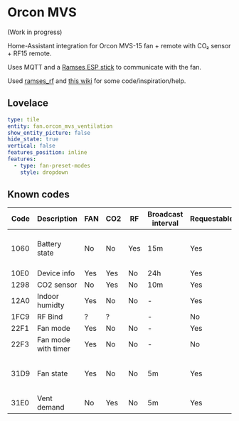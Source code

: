 # Orcon MVS

(Work in progress)

Home-Assistant integration for Orcon MVS-15 fan + remote with CO₂ sensor + RF15 remote.

Uses MQTT and a [Ramses ESP stick](https://indalo-tech.onlineweb.shop/product/ramses-esp)
to communicate with the fan.

Used [ramses_rf](https://github.com/zxdavb/ramses_rf) and [this wiki](https://github.com/zxdavb/ramses_protocol/wiki) for some code/inspiration/help.

## Lovelace

```yaml
type: tile
entity: fan.orcon_mvs_ventilation
show_entity_picture: false
hide_state: true
vertical: false
features_position: inline
features:
  - type: fan-preset-modes
    style: dropdown
```

## Known codes

| Code | Description         | FAN | CO2 | RF  | Broadcast interval | Requestable | Notes                    |
| ---- | ------------------- | --- | --- | --- | ------------------ | ----------- | ------------------------ |
| 1060 | Battery state       | No  | No  | Yes | 15m                | Yes         | Some models (VMN-15LF01) |
| 10E0 | Device info         | Yes | Yes | No  | 24h                | Yes         |                          |
| 1298 | CO2 sensor          | No  | Yes | No  | 10m                | Yes         |                          |
| 12A0 | Indoor humidty      | Yes | No  | No  | -                  | Yes         |                          |
| 1FC9 | RF Bind             | ?   | ?   |     | -                  | No          |                          |
| 22F1 | Fan mode            | Yes | No  | No  | -                  | Yes         |                          |
| 22F3 | Fan mode with timer | Yes | No  | No  | -                  | No          |                          |
| 31D9 | Fan state           | Yes | No  | No  | 5m                 | Yes         | Fan mode + extra flags   |
| 31E0 | Vent demand         | No  | Yes | No  | 5m                 | Yes         |                          |
